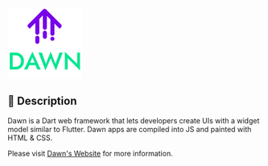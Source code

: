 <img
    src="https://raw.githubusercontent.com/Hawmex/dawn/main/example/web/assets/logo_and_title.svg"
    width="148px"
    height="140px"
/>

## 📖 Description

Dawn is a Dart web framework that lets developers create UIs with a widget
model similar to Flutter. Dawn apps are compiled into JS and painted with HTML
& CSS.

Please visit [Dawn's Website](https://dawn-dev.netlify.app) for more
information.
